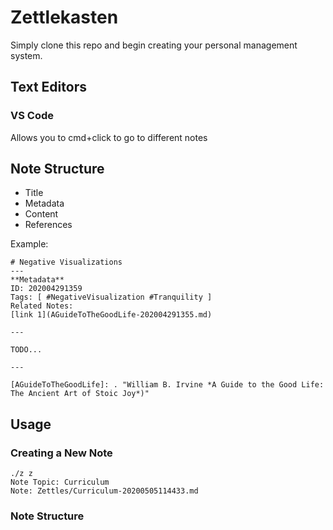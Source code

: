 # Zettlekasten

Simply clone this repo and begin creating your personal management system.

## Text Editors
### VS Code
Allows you to cmd+click to go to different notes

## Note Structure

* Title
* Metadata
* Content
* References

Example:
```
# Negative Visualizations  
---
**Metadata**  
ID: 202004291359  
Tags: [ #NegativeVisualization #Tranquility ]  
Related Notes:  
[link 1](AGuideToTheGoodLife-202004291355.md)  

---

TODO...

---

[AGuideToTheGoodLife]: . "William B. Irvine *A Guide to the Good Life: The Ancient Art of Stoic Joy*)"  
```

## Usage

### Creating a New Note
```
./z z
Note Topic: Curriculum
Note: Zettles/Curriculum-20200505114433.md
```

### Note Structure
